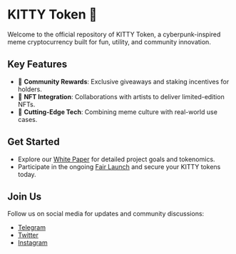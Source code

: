# KITTY Token 🐾
Welcome to the official repository of KITTY Token, a cyberpunk-inspired meme cryptocurrency built for fun, utility, and community innovation.

## Key Features
- 🐾 **Community Rewards**: Exclusive giveaways and staking incentives for holders.
- 🌌 **NFT Integration**: Collaborations with artists to deliver limited-edition NFTs.
- 🚀 **Cutting-Edge Tech**: Combining meme culture with real-world use cases.

## Get Started
- Explore our [White Paper](docs/whitepaper.pdf) for detailed project goals and tokenomics.
- Participate in the ongoing [Fair Launch](link-to-fair-launch) and secure your KITTY tokens today.

## Join Us
Follow us on social media for updates and community discussions:
- [Telegram](link-to-telegram)
- [Twitter](link-to-twitter)
- [Instagram](link-to-instagram)
